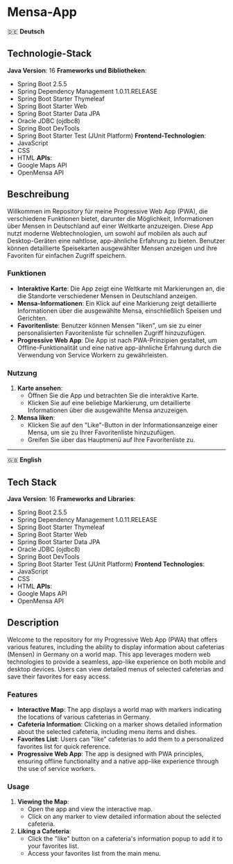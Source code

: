 # Mensa-App
🇩🇪 **Deutsch**

## Technologie-Stack
**Java Version**: 16
**Frameworks und Bibliotheken**:
- Spring Boot 2.5.5
- Spring Dependency Management 1.0.11.RELEASE
- Spring Boot Starter Thymeleaf
- Spring Boot Starter Web
- Spring Boot Starter Data JPA
- Oracle JDBC (ojdbc8)
- Spring Boot DevTools
- Spring Boot Starter Test (JUnit Platform)
**Frontend-Technologien**:
- JavaScript
- CSS
- HTML
**APIs**:
- Google Maps API
- OpenMensa API
  
## Beschreibung
Willkommen im Repository für meine Progressive Web App (PWA), die verschiedene Funktionen bietet, darunter die Möglichkeit, Informationen über Mensen in Deutschland auf einer Weltkarte anzuzeigen. Diese App nutzt moderne Webtechnologien, um sowohl auf mobilen als auch auf Desktop-Geräten eine nahtlose, app-ähnliche Erfahrung zu bieten. Benutzer können detaillierte Speisekarten ausgewählter Mensen anzeigen und ihre Favoriten für einfachen Zugriff speichern.

### Funktionen
- **Interaktive Karte**: Die App zeigt eine Weltkarte mit Markierungen an, die die Standorte verschiedener Mensen in Deutschland anzeigen.
- **Mensa-Informationen**: Ein Klick auf eine Markierung zeigt detaillierte Informationen über die ausgewählte Mensa, einschließlich Speisen und Gerichten.
- **Favoritenliste**: Benutzer können Mensen "liken", um sie zu einer personalisierten Favoritenliste für schnellen Zugriff hinzuzufügen.
- **Progressive Web App**: Die App ist nach PWA-Prinzipien gestaltet, um Offline-Funktionalität und eine native app-ähnliche Erfahrung durch die Verwendung von Service Workern zu gewährleisten.

### Nutzung
1. **Karte ansehen**:
   - Öffnen Sie die App und betrachten Sie die interaktive Karte.
   - Klicken Sie auf eine beliebige Markierung, um detaillierte Informationen über die ausgewählte Mensa anzuzeigen.
2. **Mensa liken**:
   - Klicken Sie auf den "Like"-Button in der Informationsanzeige einer Mensa, um sie zu Ihrer Favoritenliste hinzuzufügen.
   - Greifen Sie über das Hauptmenü auf Ihre Favoritenliste zu.
   
---

🇬🇧 **English**

## Tech Stack
**Java Version**: 16
**Frameworks and Libraries**:
- Spring Boot 2.5.5
- Spring Dependency Management 1.0.11.RELEASE
- Spring Boot Starter Thymeleaf
- Spring Boot Starter Web
- Spring Boot Starter Data JPA
- Oracle JDBC (ojdbc8)
- Spring Boot DevTools
- Spring Boot Starter Test (JUnit Platform)
**Frontend Technologies**:
- JavaScript
- CSS
- HTML
**APIs**:
- Google Maps API
- OpenMensa API

## Description
Welcome to the repository for my Progressive Web App (PWA) that offers various features, including the ability to display information about cafeterias (Mensen) in Germany on a world map. This app leverages modern web technologies to provide a seamless, app-like experience on both mobile and desktop devices. Users can view detailed menus of selected cafeterias and save their favorites for easy access.
### Features
- **Interactive Map**: The app displays a world map with markers indicating the locations of various cafeterias in Germany.
- **Cafeteria Information**: Clicking on a marker shows detailed information about the selected cafeteria, including menu items and dishes.
- **Favorites List**: Users can "like" cafeterias to add them to a personalized favorites list for quick reference.
- **Progressive Web App**: The app is designed with PWA principles, ensuring offline functionality and a native app-like experience through the use of service workers.
### Usage
1. **Viewing the Map**:
   - Open the app and view the interactive map.
   - Click on any marker to view detailed information about the selected cafeteria.
2. **Liking a Cafeteria**:
   - Click the "like" button on a cafeteria's information popup to add it to your favorites list.
   - Access your favorites list from the main menu.

